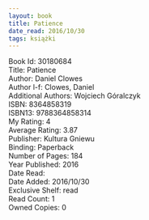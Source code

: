```yaml
---
layout: book
title: Patience
date_read: 2016/10/30
tags: książki
---
```


Book Id: 30180684<br />
Title: Patience<br />
Author: Daniel Clowes<br />
Author l-f: Clowes, Daniel<br />
Additional Authors: Wojciech Góralczyk<br />
ISBN: 8364858319<br />
ISBN13: 9788364858314<br />
My Rating: 4<br />
Average Rating: 3.87<br />
Publisher: Kultura Gniewu<br />
Binding: Paperback<br />
Number of Pages: 184<br />
Year Published: 2016<br />
Date Read: <br />
Date Added: 2016/10/30<br />
Exclusive Shelf: read<br />
Read Count: 1<br />
Owned Copies: 0<br />


